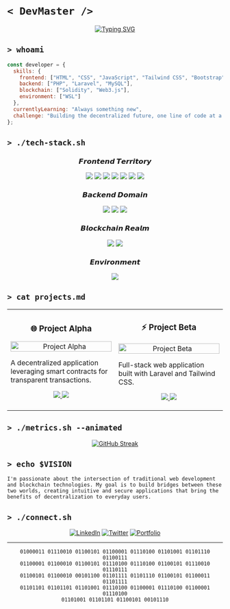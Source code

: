 # ```< DevMaster />```

<div align="center">
  
[![Typing SVG](https://readme-typing-svg.herokuapp.com?font=Major+Mono+Display&size=40&duration=4000&pause=1000&color=00FFB3&center=true&vCenter=true&repeat=true&width=800&lines=Full+Stack+Developer;Web3+Enthusiast;Code+Alchemist)](https://git.io/typing-svg)

</div>

## `> whoami`

```js
const developer = {
  skills: {
    frontend: ["HTML", "CSS", "JavaScript", "Tailwind CSS", "Bootstrap", "jQuery", "AJAX"],
    backend: ["PHP", "Laravel", "MySQL"],
    blockchain: ["Solidity", "Web3.js"],
    environment: ["WSL"]
  },
  currentlyLearning: "Always something new",
  challenge: "Building the decentralized future, one line of code at a time"
};
```

## `> ./tech-stack.sh`

<div align="center">

### 𝙁𝙧𝙤𝙣𝙩𝙚𝙣𝙙 𝙏𝙚𝙧𝙧𝙞𝙩𝙤𝙧𝙮

<img src="https://img.shields.io/badge/HTML5-E34F26?style=for-the-badge&logo=html5&logoColor=white" />
<img src="https://img.shields.io/badge/CSS3-1572B6?style=for-the-badge&logo=css3&logoColor=white" />
<img src="https://img.shields.io/badge/JavaScript-F7DF1E?style=for-the-badge&logo=javascript&logoColor=black" />
<img src="https://img.shields.io/badge/Tailwind_CSS-38B2AC?style=for-the-badge&logo=tailwind-css&logoColor=white" />
<img src="https://img.shields.io/badge/Bootstrap-7952B3?style=for-the-badge&logo=bootstrap&logoColor=white" />
<img src="https://img.shields.io/badge/jQuery-0769AD?style=for-the-badge&logo=jquery&logoColor=white" />
<img src="https://img.shields.io/badge/AJAX-4D4D4D?style=for-the-badge&logo=json&logoColor=white" />

### 𝘽𝙖𝙘𝙠𝙚𝙣𝙙 𝘿𝙤𝙢𝙖𝙞𝙣

<img src="https://img.shields.io/badge/PHP-777BB4?style=for-the-badge&logo=php&logoColor=white" />
<img src="https://img.shields.io/badge/Laravel-FF2D20?style=for-the-badge&logo=laravel&logoColor=white" />
<img src="https://img.shields.io/badge/MySQL-4479A1?style=for-the-badge&logo=mysql&logoColor=white" />

### 𝘽𝙡𝙤𝙘𝙠𝙘𝙝𝙖𝙞𝙣 𝙍𝙚𝙖𝙡𝙢

<img src="https://img.shields.io/badge/Solidity-363636?style=for-the-badge&logo=solidity&logoColor=white" />
<img src="https://img.shields.io/badge/Web3.js-F16822?style=for-the-badge&logo=web3.js&logoColor=white" />

### 𝙀𝙣𝙫𝙞𝙧𝙤𝙣𝙢𝙚𝙣𝙩

<img src="https://img.shields.io/badge/WSL-0078D6?style=for-the-badge&logo=windows&logoColor=white" />

</div>

## `> cat projects.md`

<table>
  <tr>
    <td width="50%">
      <h3 align="center">🌐 Project Alpha</h3>
      <p align="center">
        <a href="#" target="_blank">
          <img src="https://via.placeholder.com/300x200/0D1117/00FFB3?text=Project+Alpha" width="100%" alt="Project Alpha"/>
        </a>
      </p>
      <p>
        A decentralized application leveraging smart contracts for transparent transactions.
      </p>
      <p align="center">
        <a href="#" target="_blank">
          <img src="https://img.shields.io/badge/CASE_STUDY-12100E?style=for-the-badge&logo=medium&logoColor=white"/>
        </a>
        <a href="#" target="_blank">
          <img src="https://img.shields.io/badge/SOURCE_CODE-100000?style=for-the-badge&logo=github&logoColor=white"/>
        </a>
      </p>
    </td>
    <td width="50%">
      <h3 align="center">⚡ Project Beta</h3>
      <p align="center">
        <a href="#" target="_blank">
          <img src="https://via.placeholder.com/300x200/0D1117/00FFB3?text=Project+Beta" width="100%" alt="Project Beta"/>
        </a>
      </p>
      <p>
        Full-stack web application built with Laravel and Tailwind CSS.
      </p>
      <p align="center">
        <a href="#" target="_blank">
          <img src="https://img.shields.io/badge/CASE_STUDY-12100E?style=for-the-badge&logo=medium&logoColor=white"/>
        </a>
        <a href="#" target="_blank">
          <img src="https://img.shields.io/badge/SOURCE_CODE-100000?style=for-the-badge&logo=github&logoColor=white"/>
        </a>
      </p>
    </td>
  </tr>
</table>

## `> ./metrics.sh --animated`

<div align="center">

[![GitHub Streak](https://github-readme-streak-stats.herokuapp.com?user=yourusername&theme=radical&hide_border=true&date_format=M%20j%5B%2C%20Y%5D)](https://git.io/streak-stats)

</div>

## `> echo $VISION`

```
I'm passionate about the intersection of traditional web development 
and blockchain technologies. My goal is to build bridges between these
two worlds, creating intuitive and secure applications that bring the 
benefits of decentralization to everyday users.
```

## `> ./connect.sh`

<div align="center">
  
[![LinkedIn](https://img.shields.io/badge/LinkedIn-0077B5?style=for-the-badge&logo=linkedin&logoColor=white)](https://linkedin.com/in/yourusername)
[![Twitter](https://img.shields.io/badge/Twitter-1DA1F2?style=for-the-badge&logo=twitter&logoColor=white)](https://twitter.com/yourusername)
[![Portfolio](https://img.shields.io/badge/Portfolio-4285F4?style=for-the-badge&logo=google-chrome&logoColor=white)](https://yourportfolio.com)

</div>

---

<div align="center">
  
```
01000011 01110010 01100101 01100001 01110100 01101001 01101110 01100111
01100001 01100010 01100101 01110100 01110100 01100101 01110010 01110111
01100101 01100010 00101100 01101111 01101110 01100101 01100011 01101111
01101101 01101101 01101001 01110100 01100001 01110100 01100001 01110100
01101001 01101101 01100101 00101110
```

</div>

<!-- Replace all instances of "yourusername" with your actual GitHub username -->
<!-- Add your actual project screenshots, links, and descriptions -->
